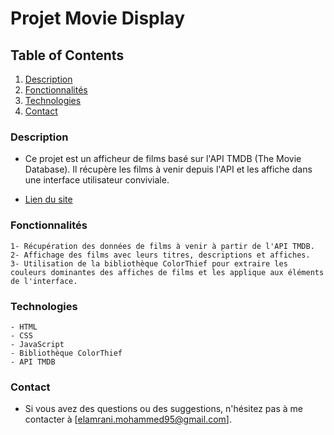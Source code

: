 # Projet Movie Display

## Table of Contents
1. [Description](#Description)
2. [Fonctionnalités](#Fonctionnalités)
3. [Technologies](#Technologies)
4. [Contact](#Contact)

### Description

- Ce projet est un afficheur de films basé sur l'API TMDB (The Movie Database). Il récupère les films à venir depuis l'API et les affiche dans une interface utilisateur conviviale.

- [Lien du site](https://mohammed-tmbd.netlify.app/)


### Fonctionnalités

    1- Récupération des données de films à venir à partir de l'API TMDB.
    2- Affichage des films avec leurs titres, descriptions et affiches.
    3- Utilisation de la bibliothèque ColorThief pour extraire les couleurs dominantes des affiches de films et les applique aux éléments de l'interface.

### Technologies

    - HTML
    - CSS
    - JavaScript
    - Bibliothèque ColorThief
    - API TMDB

### Contact

- Si vous avez des questions ou des suggestions, n'hésitez pas à me contacter à [elamrani.mohammed95@gmail.com].